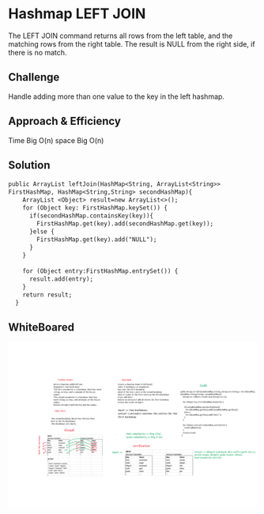 
# Hashmap LEFT JOIN
<!-- Short summary or background information -->
The LEFT JOIN command returns all rows from the left table, and the matching rows from the right table. The result is NULL from the right side, if there is no match.

## Challenge
<!-- Description of the challenge -->
Handle adding more than one value to the key in the left hashmap.

## Approach & Efficiency
<!-- What approach did you take? Why? What is the Big O space/time for this approach? -->
Time Big O(n)
space Big O(n)

## Solution
<!-- Embedded whiteboard image -->
```
public ArrayList leftJoin(HashMap<String, ArrayList<String>> FirstHashMap, HashMap<String,String> secondHashMap){
    ArrayList <Object> result=new ArrayList<>();
    for (Object key: FirstHashMap.keySet()) {
      if(secondHashMap.containsKey(key)){
        FirstHashMap.get(key).add(secondHashMap.get(key));
      }else {
        FirstHashMap.get(key).add("NULL");
      }
    }

    for (Object entry:FirstHashMap.entrySet()) {
      result.add(entry);
    }
    return result;
  }

  ```

  ## WhiteBoared

![leftjoinlab](leftjoinlab.png)
